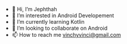 - 👋 Hi, I’m Jephthah
- 👀 I’m interested in Android Developement
- 🌱 I’m currently learning Kotlin
- 💞️ I’m looking to collaborate on Android 
- 📫 How to reach me vinchyvinci@gmail.com

<!---
dawalicodes/dawalicodes is a ✨ special ✨ repository because its `README.md` (this file) appears on your GitHub profile.
You can click the Preview link to take a look at your changes.
--->
